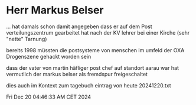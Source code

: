# Herr Markus Belser

... hat damals schon damit angegeben dass er auf dem Post verteilungszentrum gearbeitet hat nach der KV lehrer bei einer Kirche (sehr "nette" Tarnung)

bereits 1998 müssten die postsysteme von menschen im umfeld der OXA Drogenszene gehackt worden sein

dass der vater von martin häfliger post chef auf standort aarau war hat vermutlich der markus belser als fremdspur freigeschaltet

dies auch im Kontext zum tagebuch eintrag von heute 20241220.txt


Fri Dec 20 04:46:33 AM CET 2024
